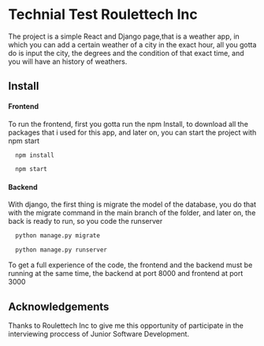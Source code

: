 
# Technial Test Roulettech Inc

The project is a simple React and Django page,that is a weather app, in which you can add a certain weather of a city in the exact hour, all you gotta do is input the city, the degrees and the condition of that exact time, and you will have an history of weathers.

## Install
#### Frontend
To run the frontend, first you gotta run the npm Install, to download all the packages that i used for this app, and later on, you can start the project with npm start
```bash
  npm install
```
```bash
  npm start
```

#### Backend
With django, the first thing is migrate the model of the database, you do that with the migrate command in the main branch of the folder, and later on, the back is ready to run, so you code the runserver
```bash
  python manage.py migrate
```
```bash
  python manage.py runserver
```

To get a full experience of the code, the frontend and the backend must be running at the same time, the backend at port 8000 and frontend at port 3000


## Acknowledgements
Thanks to Roulettech Inc to give me this opportunity of participate in the interviewing proccess of Junior Software Development.
